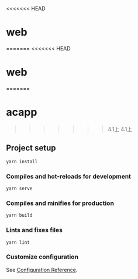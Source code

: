 <<<<<<< HEAD
# web
=======
<<<<<<< HEAD
# web
=======
# acapp
>>>>>>> 4.1上
>>>>>>> 4.1上

## Project setup
```
yarn install
```

### Compiles and hot-reloads for development
```
yarn serve
```

### Compiles and minifies for production
```
yarn build
```

### Lints and fixes files
```
yarn lint
```

### Customize configuration
See [Configuration Reference](https://cli.vuejs.org/config/).
